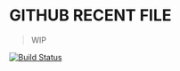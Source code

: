 # GITHUB RECENT FILE

> WIP

[![Build Status](https://travis-ci.org/Dexig/github-recent-file.svg?branch=master)](https://travis-ci.org/Dexig/github-recent-file)

